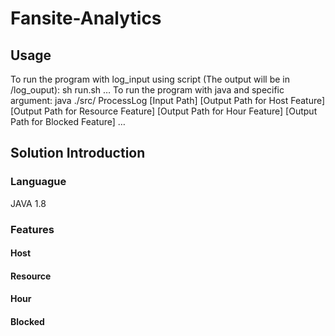 # Fansite-Analytics

## Usage
To run the program with log_input using script (The output will be in /log_ouput): 
	sh run.sh
	…
To run the program with java and specific argument: 
	java ./src/ ProcessLog [Input Path] [Output Path for Host Feature] [Output Path for Resource Feature] [Output Path for Hour Feature] [Output Path for Blocked Feature] 
	…


## Solution Introduction

### Languague
JAVA 1.8

### Features

#### Host


#### Resource


#### Hour


#### Blocked